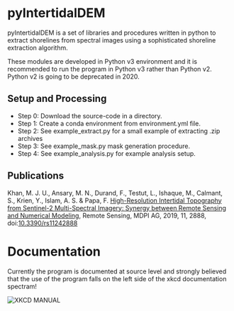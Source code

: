 # pyIntertidalDEM
pyIntertidalDEM is a set of libraries and procedures written in python to extract shorelines from spectral images using a sophisticated shoreline extraction algorithm.

These modules are developed in Python v3 environment and it is recommended to run the program in Python v3 rather than Python v2. Python v2 is going to be deprecated in 2020.

## Setup and Processing
* Step 0: Download the source-code in a directory.
* Step 1: Create a conda environment from environment.yml file.
* Step 2: See example_extract.py for a small example of extracting .zip archives
* Step 3: See example_mask.py mask generation procedure.
* Step 4: See example_analysis.py for example analysis setup.

## Publications

Khan, M. J. U., Ansary, M. N., Durand, F., Testut, L., Ishaque, M., Calmant, S., Krien, Y., Islam, A. S. & Papa, F. [High-Resolution Intertidal Topography from Sentinel-2 Multi-Spectral Imagery: Synergy between Remote Sensing and Numerical Modeling](https://doi.org/10.3390/rs11242888), Remote Sensing, MDPI AG, 2019, 11, 2888, doi:[10.3390/rs11242888](https://doi.org/10.3390/rs11242888)


# Documentation
Currently the program is documented at source level and strongly believed that 
the use of the program falls on the left side of the xkcd documentation spectram!

![XKCD MANUAL](https://imgs.xkcd.com/comics/manuals.png)
